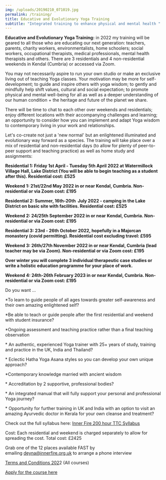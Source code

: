 ```yaml
---
img: /uploads/20190210_071019.jpg
permalink: /training/
title: Educative and Evolutionary Yoga Training
subtitle: "Integrated training to enhance physical and mental health "
---
```

**Educative and Evolutionary Yoga Training:** in 2022 my training will be geared to all those who are educating our next generation: teachers, parents, charity workers, environmentalists, home schoolers; social workers, occupational therapists, medical professionals, mental health therapists and others. There are 3 residentials and 4 non-residential weekends in Kendal (Cumbria) or accessed via Zoom.

You may not necessarily aspire to run your own studio or make an exclusive living out of teaching Yoga classes. Your motivation may be more for self-development; to guide and inspire others with yoga wisdom; to gently and mindfully help shift values, cultural and social expectation; to promote physical and mental well-being for all as well as a deeper understanding of our human condition + the heritage and future of the planet we share.

There will be time to chat to each other over weekends and residentials; enjoy different locations with their accompanying challenges and learning; an opportunity to consider how you can implement and adapt Yoga wisdom to contemporary living in your work and relationships.

Let's co-create not just a 'new normal' but an enlightened illuminated and evolutionary way forward as a species. The training will take place over a mix of residential and non-residential days (to allow for plenty of peer-to-peer support and teaching practice) as well as home study and assignments:

**Residential 1: Friday 1st April - Tuesday 5th April 2022 at Watermillock Village Hall, Lake District (You will be able to begin teaching as a student after this). Residential cost: £525**

**Weekend 1: 21st/22nd May 2022 in or near Kendal, Cumbria. Non-residential or via Zoom cost: £195**

**Residential 2: Summer, 16th-20th  July 2022 - camping in the Lake District on basic site with facilities. Residential cost: £525**

**Weekend 2: 24/25th September 2022 in or near Kendal, Cumbria. Non-residential or via Zoom cost: £195**

**Residential 3: 23rd - 26th October 2022, hopefully in a Majorcan monastery (covid permitting). Residential cost excluding travel: £595**

**Weekend 3: 26th/27th November 2022 in or near Kendal, Cumbria (lead teacher may be via Zoom). Non-residential or via Zoom cost: £195**

**Over winter you will complete 3 individual therapeutic case studies or write a holistic education programme for your place of work.**

**Weekend 4: 24th-26th February 2023 in or near Kendal, Cumbria. Non-residential or via Zoom cost: £195**

Do you want ...

\*To learn to guide people of all ages towards greater self-awareness and their own amazing enlightened self?

\*Be able to teach or guide people after the first residential and weekend with student insurance?

\*Ongoing assessment and teaching practice rather than a final teaching observation

\* An authentic, experienced Yoga trainer with 25+ years of study, training and practice in the UK, India and Thailand?

\* Eclectic Hatha Yoga Asana styles so you can develop your own unique approach?

\*Contemporary knowledge married with ancient wisdom

\* Accreditation by 2 supportive, professional bodies?

\* An integrated manual that will fully support your personal and professional Yoga journey?

\* Opportunity for further training in UK and India with an option to visit an amazing Ayurvedic doctor in Kerala for your own cleanse and treatment?

Check out the full syllabus here: [Inner Fire 200 hour TTC Syllabus](https://www.dropbox.com/s/9cbunx1rt30esfn/Yoga%20Training%202022.pdf?dl=0)

Cost: Each residential and weekend is charged separately to allow for spreading the cost. Total cost: £2425

Grab one of the 12 places available FAST by emailing [deyna@innerfire.org.uk](mailto:deyna@innerfire.org.uk) to arrange a phone interview

[Terms and Conditions 202](https://www.dropbox.com/s/xvbdumyojhcmytw/Terms%20and%20Conditions%202020.pdf?dl=0)2 (All courses)

[Apply for the course here](https://www.dropbox.com/s/hflm7xgv8mcbcew/Inner%20Fire%20TTC%20application%20form%202021.pdf?dl=0)